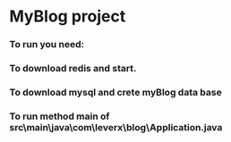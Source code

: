 # MyBlog project
### To run you need:
### To download redis and start.
### To download mysql and crete myBlog data base
### To run method main of src\main\java\com\leverx\blog\Application.java 